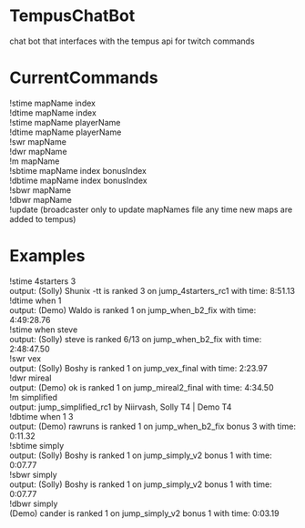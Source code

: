 # TempusChatBot
 chat bot that interfaces with the tempus api for twitch commands

# CurrentCommands
 !stime mapName index <br>
 !dtime mapName index <br>
 !stime mapName playerName <br>
 !dtime mapName playerName <br>
 !swr mapName <br>
 !dwr mapName <br>
 !m mapName <br>
 !sbtime mapName index bonusIndex <br>
 !dbtime mapName index bonusIndex <br>
 !sbwr mapName <br>
 !dbwr mapName <br>
 !update (broadcaster only to update mapNames file any time new maps are added to tempus) <br>

# Examples
 !stime 4starters 3 <br>
 output: (Solly) Shunix -tt is ranked 3 on jump_4starters_rc1 with time: 8:51.13 <br>
 !dtime when 1 <br>
 output: (Demo) Waldo is ranked 1 on jump_when_b2_fix with time: 4:49:28.76 <br>
 !stime when steve <br>
 output: (Solly) steve is ranked 6/13 on jump_when_b2_fix with time: 2:48:47.50 <br>
 !swr vex <br>
 output: (Solly) Boshy is ranked 1 on jump_vex_final with time: 2:23.97 <br>
 !dwr mireal <br>
 output: (Demo) ok is ranked 1 on jump_mireal2_final with time: 4:34.50 <br>
 !m simplified <br>
 output: jump_simplified_rc1 by Niirvash, Solly T4 | Demo T4 <br>
 !dbtime when 1 3 <br>
 output: (Demo) rawruns is ranked 1 on jump_when_b2_fix bonus 3 with time: 0:11.32 <br>
 !sbtime simply <br>
 output: (Solly) Boshy is ranked 1 on jump_simply_v2 bonus 1 with time: 0:07.77 <br>
 !sbwr simply <br>
 output: (Solly) Boshy is ranked 1 on jump_simply_v2 bonus 1 with time: 0:07.77 <br>
 !dbwr simply <br>
 (Demo) cander is ranked 1 on jump_simply_v2 bonus 1 with time: 0:03.19 <br>

